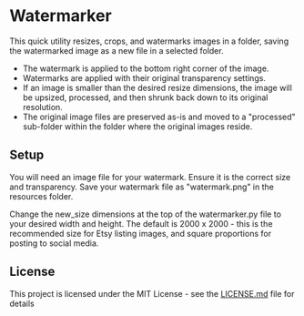 # Watermarker

This quick utility resizes, crops, and watermarks images in a folder, saving the watermarked image as a new file in a selected folder.  

* The watermark is applied to the bottom right corner of the image.  
* Watermarks are applied with their original transparency settings.  
* If an image is smaller than the desired resize dimensions, the image will be upsized, processed, and then shrunk back down to its original resolution.
* The original image files are preserved as-is and moved to a "processed" sub-folder within the folder where the original images reside.

## Setup

You will need an image file for your watermark.  Ensure it is the correct size and transparency.  Save your watermark file as "watermark.png" in the resources folder.

Change the new_size dimensions at the top of the watermarker.py file to your desired width and height.  The default is 2000 x 2000 - this is the recommended size for Etsy listing images, and square proportions for posting to social media.  

## License

This project is licensed under the MIT License - see the [LICENSE.md](LICENSE.md) file for details

